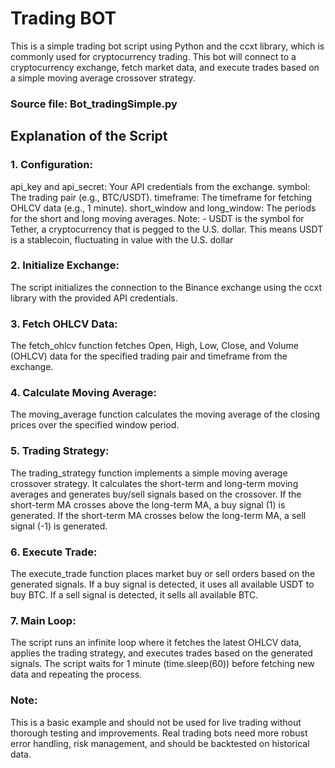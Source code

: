 # Trading BOT
This is a simple trading bot script using Python and the ccxt library, which is commonly used for cryptocurrency trading. 
This bot will connect to a cryptocurrency exchange, fetch market data, and execute trades based on a simple moving average crossover strategy.
### Source file: Bot_tradingSimple.py 
## Explanation of the Script
### 1.	Configuration:
api_key and api_secret: Your API credentials from the exchange.
symbol: The trading pair (e.g., BTC/USDT). timeframe: The timeframe for fetching OHLCV data (e.g., 1 minute).
short_window and long_window: The periods for the short and long moving averages. Note: - USDT is the symbol for Tether, a cryptocurrency that is pegged to the U.S. dollar. This means USDT is a stablecoin, fluctuating in value with the U.S. dollar
### 2.	Initialize Exchange:
The script initializes the connection to the Binance exchange using the ccxt library with the provided API credentials.
### 3.	Fetch OHLCV Data:
The fetch_ohlcv function fetches Open, High, Low, Close, and Volume (OHLCV) data for the specified trading pair and timeframe from the exchange.
### 4.	Calculate Moving Average:
The moving_average function calculates the moving average of the closing prices over the specified window period.
### 5.	Trading Strategy:
  The trading_strategy function implements a simple moving average crossover strategy. It calculates the short-term and long-term moving averages and generates buy/sell signals based on the crossover. If the short-term MA crosses above the long-term MA, a buy signal (1) is generated.
If the short-term MA crosses below the long-term MA, a sell signal (-1) is generated.
### 6.	Execute Trade:
The execute_trade function places market buy or sell orders based on the generated signals.
If a buy signal is detected, it uses all available USDT to buy BTC.
If a sell signal is detected, it sells all available BTC.
### 7.	Main Loop:
  The script runs an infinite loop where it fetches the latest OHLCV data, applies the trading strategy, and executes trades based on the generated signals.
  The script waits for 1 minute (time.sleep(60)) before fetching new data and repeating the process.
### Note:
This is a basic example and should not be used for live trading without thorough testing and improvements. Real trading bots need more robust error handling, risk management, and should be backtested on historical data.
